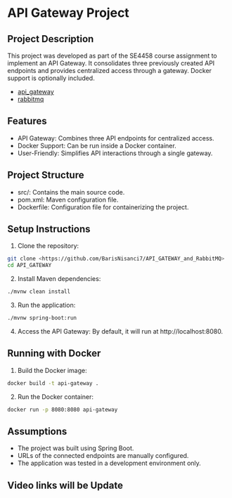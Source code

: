 # API Gateway Project


## Project Description

This project was developed as part of the SE4458 course assignment to implement an API Gateway. It consolidates three previously created API endpoints and provides centralized access through a gateway. Docker support is optionally included.

* [api_gateway](https://www.youtube.com/watch?v=v3a0C72Xleg)
* [rabbitmq](https://www.youtube.com/watch?v=jhamZi-IM54)

## Features
* API Gateway: Combines three API endpoints for centralized access.
* Docker Support: Can be run inside a Docker container.
* User-Friendly: Simplifies API interactions through a single gateway.

## Project Structure
* src/: Contains the main source code.
* pom.xml: Maven configuration file.
* Dockerfile: Configuration file for containerizing the project.

## Setup Instructions

1. Clone the repository:
```bash
git clone <https://github.com/BarisNisanci7/API_GATEWAY_and_RabbitMQ>
cd API_GATEWAY
```
2. Install Maven dependencies:
```bash
./mvnw clean install
```
3. Run the application:
```bash
./mvnw spring-boot:run
```
4. Access the API Gateway: By default, it will run at http://localhost:8080.


## Running with Docker
1. Build the Docker image:
```bash
docker build -t api-gateway .
```
2. Run the Docker container:
```bash
docker run -p 8080:8080 api-gateway
```


## Assumptions

* The project was built using Spring Boot.
* URLs of the connected endpoints are manually configured.
* The application was tested in a development environment only.

## Video links will be Update
